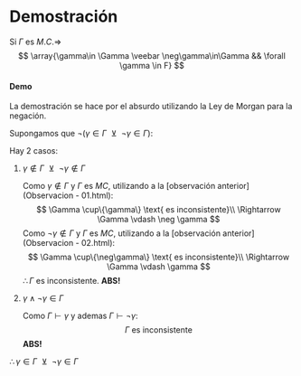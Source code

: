 # Demostración

Si $\Gamma$ es $M.C. \Rightarrow$ 
$$
\array{\gamma\in \Gamma \veebar \neg\gamma\in\Gamma && \forall \gamma \in F}
$$

#### Demo

La demostración se hace por el absurdo utilizando la Ley de Morgan para la negación.

Supongamos que $\neg(\gamma \in \Gamma ~~\veebar ~~\neg\gamma \in \Gamma)$:

Hay 2 casos:

1. $\gamma \not\in \Gamma ~~ \veebar~~\neg\gamma \not\in\Gamma$

   Como $\gamma \not\in \Gamma$ y $\Gamma$ es $MC$, utilizando a la [observación anterior](Observacion - 01.html):
   $$
   \Gamma \cup\{\gamma\} \text{ es inconsistente}\\
   \Rightarrow \Gamma \vdash \neg \gamma
   $$
   Como $\neg\gamma \not\in \Gamma$ y $\Gamma$ es $MC$, utilizando a la [observación anterior](Observacion - 02.html):
   $$
   \Gamma \cup\{\neg\gamma\} \text{ es inconsistente}\\
   \Rightarrow \Gamma \vdash  \gamma
   $$
   $\therefore \Gamma$ es inconsistente. **ABS!**

2. $\gamma \land \neg\gamma \in \Gamma$

   Como $\Gamma \vdash \gamma$ y ademas $\Gamma \vdash \neg\gamma$:
   $$
   \Gamma \text{ es inconsistente}
   $$
   **ABS!**

$\therefore \gamma \in \Gamma ~~\veebar~~ \neg\gamma \in\Gamma$ 